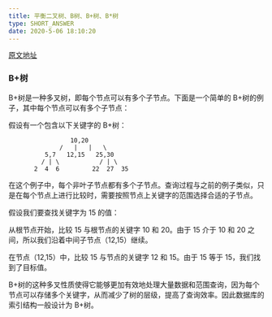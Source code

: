 ```yaml
---
title: 平衡二叉树、B树、B+树、B*树
type: SHORT_ANSWER
date: 2020-5-06 18:10:20
---
```


[原文地址](https://zhuanlan.zhihu.com/p/27700617)

### B+树

B+树是一种多叉树，即每个节点可以有多个子节点。下面是一个简单的 B+树的例子，其中每个节点可以有多个子节点：

假设有一个包含以下关键字的 B+树：

```code
                 10,20
              /   |   |   \
          5,7   12,15   25,30
         / | \           / | \
       2  4  6         22  27  35

```

在这个例子中，每个非叶子节点都有多个子节点。查询过程与之前的例子类似，只是在每个节点上进行比较时，需要按照节点上关键字的范围选择合适的子节点。

假设我们要查找关键字为 15 的值：

从根节点开始，比较 15 与根节点的关键字 10 和 20。由于 15 介于 10 和 20 之间，所以我们沿着中间子节点（12,15）继续。

在节点（12,15）中，比较 15 与节点的关键字 12 和 15。由于 15 等于 15，我们找到了目标值。

B+树的这种多叉性质使得它能够更加有效地处理大量数据和范围查询，因为每个节点可以存储多个关键字，从而减少了树的层级，提高了查询效率。因此数据库的索引结构一般设计为 B+树。
